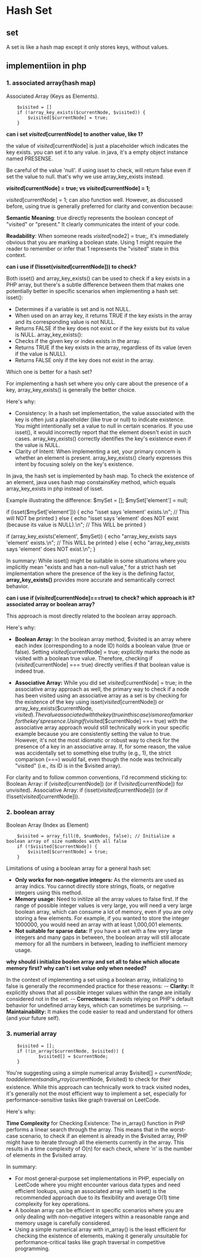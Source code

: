 # Hash Set

## set

A set is like a hash map except it only stores keys, without values.

## implementiion in php

### 1. associated array(hash map)

Associated Array (Keys as Elements). 

        $visited = []        
        if (!array_key_exists($currentNode, $visited)) {
            $visited[$currentNode] = true;
        }

**can i set $visited[$currentNode] to another value, like 1?**  

the value of $visited[$currentNode] is just a placeholder which indicates the key exists. you can set it to any value. in java, it's a empty object instance named PRESENSE.

Be careful of the value 'null'. if using isset to check, will return false even if set the value to null. that's why we use array_key_exists instead.

**$visited[$currentNode] = true;  vs $visited[$currentNode] = 1;**

$visited[$currentNode] = 1; can also function well. However, as discussed before, using true is generally preferred for clarity and convention because:

**Semantic Meaning**: true directly represents the boolean concept of "visited" or "present." It clearly communicates the intent of your code.

**Readability**: When someone reads $visited[$node2] = true;, it's immediately obvious that you are marking a boolean state. Using 1 might require the reader to remember or infer that 1 represents the "visited" state in this context.

**can i use if (!isset($visited[$currentNode])) to check?**

Both isset() and array_key_exists() can be used to check if a key exists in a PHP array, but there's a subtle difference between them that makes one potentially better in specific scenarios when implementing a hash set:
isset():
 * Determines if a variable is set and is not NULL.
 * When used on an array key, it returns TRUE if the key exists in the array and its corresponding value is not NULL.
 * Returns FALSE if the key does not exist or if the key exists but its value is NULL.
array_key_exists():
 * Checks if the given key or index exists in the array.
 * Returns TRUE if the key exists in the array, regardless of its value (even if the value is NULL).
 * Returns FALSE only if the key does not exist in the array.


Which one is better for a hash set?

For implementing a hash set where you only care about the presence of a key, array_key_exists() is generally the better choice.

Here's why:
 * Consistency: In a hash set implementation, the value associated with the key is often just a placeholder (like true or null) to indicate existence. You might intentionally set a value to null in certain scenarios. If you use isset(), it would incorrectly report that the element doesn't exist in such cases. array_key_exists() correctly identifies the key's existence even if the value is NULL.
 * Clarity of Intent: When implementing a set, your primary concern is whether an element is present. array_key_exists() clearly expresses this intent by focusing solely on the key's existence.

In java, the hash set is implemented by hash map. To check the existence of an element, java uses hash map constainsKey method, which equals array_key_exists in php instead of isset.

Example illustrating the difference:
$mySet = [];
$mySet['element'] = null;

if (isset($mySet['element'])) {
    echo "isset says 'element' exists.\n"; // This will NOT be printed
} else {
    echo "isset says 'element' does NOT exist (because its value is NULL).\n"; // This WILL be printed
}

if (array_key_exists('element', $mySet)) {
    echo "array_key_exists says 'element' exists.\n"; // This WILL be printed
} else {
    echo "array_key_exists says 'element' does NOT exist.\n";
}

In summary:
While isset() might be suitable in some situations where you implicitly mean "exists and has a non-null value," for a strict hash set implementation where the presence of the key is the defining factor, **array_key_exists()** provides more accurate and semantically correct behavior.

**can i use if ($visited[$currentNode]===true) to check? which approach is it? associated array or boolean array?**

This approach is most directly related to the boolean array approach.

Here's why:

- **Boolean Array:** In the boolean array method, $visited is an array where each index (corresponding to a node ID) holds a boolean value (true or false). Setting $visited[$currentNode] = true; explicitly marks the node as visited with a boolean true value. Therefore, checking if ($visited[$currentNode] === true) directly verifies if that boolean value is indeed true.

- **Associative Array:** While you did set $visited[$currentNode] = true; in the associative array approach as well, the primary way to check if a node has been visited using an associative array as a set is by checking for the existence of the key using isset($visited[$currentNode]) or array_key_exists($currentNode, $visited).  The value associated with the key (true in this case) is more of a marker for the key's presence.
Using if ($visited[$currentNode] === true) with the associative array approach would still technically work in your specific example because you are consistently setting the value to true. However, it's not the most idiomatic or robust way to check for the presence of a key in an associative array. If, for some reason, the value was accidentally set to something else truthy (e.g., 1), the strict comparison (===) would fail, even though the node was technically "visited" (i.e., its ID is in the $visited array).

For clarity and to follow common conventions, I'd recommend sticking to:
Boolean Array: if ($visited[$currentNode]) (or if (!$visited[$currentNode]) for unvisited).
Associative Array: if (isset($visited[$currentNode])) (or if (!isset($visited[$currentNode])).

### 2. boolean array

Boolean Array (Index as Element)

        $visited = array_fill(0, $numNodes, false); // Initialize a boolean array of size numNodes with all false
        if (!$visited[$currentNode]) {
            $visited[$currentNode] = true;
        }

Limitations of using a boolean array for a general hash set:
- **Only works for non-negative integers:** As the elements are used as array indics. You cannot directly store strings, floats, or negative integers using this method.
- **Memory usage:** Need to initilze all the array values to false first. If the range of possible integer values is very large, you will need a very large boolean array, which can consume a lot of memory, even if you are only storing a few elements. For example, if you wanted to store the integer 1000000, you would need an array with at least 1,000,001 elements.
- **Not suitable for sparse data:** If you have a set with a few very large integers and many gaps in between, the boolean array will still allocate memory for all the numbers in between, leading to inefficient memory usage.

**why should i initialize boolen array and set all to false which allocate memory first? why can't i set value only when needed?**

In the context of implementing a set using a boolean array, initializing to false is generally the recommended practice for these reasons:
-- **Clarity:** It explicitly shows that all possible integer values within the range are initially considered not in the set.
-- **Correctness:** It avoids relying on PHP's default behavior for undefined array keys, which can sometimes be surprising.
-- **Maintainability:** It makes the code easier to read and understand for others (and your future self).

### 3. numerial array

        $visited = [];
        if (!in_array($currentNode, $visited)) {
                $visited[] = $currentNode;
        }

You're suggesting using a simple numerical array $visited[] = $currentNode; to add elements and in_array($currentNode, $visited) to check for their existence. While this approach can technically work to track visited nodes, it's generally not the most efficient way to implement a set, especially for performance-sensitive tasks like graph traversal on LeetCode.

Here's why:

**Time Complexity** for Checking Existence: The in_array() function in PHP performs a linear search through the array. This means that in the worst-case scenario, to check if an element is already in the $visited array, PHP might have to iterate through all the elements currently in the array. This results in a time complexity of O(n) for each check, where 'n' is the number of elements in the $visited array.

In summary:

- For most general-purpose set implementations in PHP, especially on LeetCode where you might encounter various data types and need efficient lookups, using an associated array with isset() is the recommended approach due to its flexibility and average O(1) time complexity for key operations.
- A boolean array can be efficient in specific scenarios where you are only dealing with non-negative integers within a reasonable range and memory usage is carefully considered.
- Using a simple numerical array with in_array() is the least efficient for checking the existence of elements, making it generally unsuitable for performance-critical tasks like graph traversal in competitive programming.
